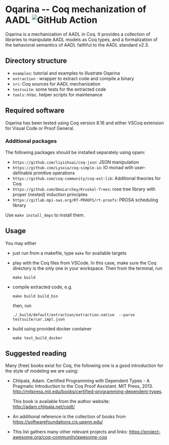 # Oqarina -- Coq mechanization of AADL ![GitHub Action](https://github.com/Oqarina/Oqarina/actions/workflows/main.yml/badge.svg)

Oqarina is a mechanization of AADL in Coq. It provides a collection of libraries to manipulate AADL models as Coq types, and a formalization of the behavioral semantics of AADL faithful to the AADL standard v2.3.



## Directory structure

* `examples`: tutorial and examples to illustrate Oqarina
* `extraction` : wrapper to extract code and compile a binary
* `src`: Coq sources for AADL mechanization
* `testsuite`: some tests for the extracted code
* `tools`: misc. helper scripts for maintenance

## Required software

Oqarina has been tested using Coq version 8.16 and either VSCoq extension for Visual Code or Proof General.

### Additional packages

The following packages should be installed separately using opam:

* `https://github.com/liyishuai/coq-json`: JSON manipulation
* `https://github.com/Lysxia/coq-simple-io`: IO monad with user-definable primitive operations
* `https://github.com/coq-community/coq-ext-lib`: Additional theories for Coq
* `https://github.com/DmxLarchey/Kruskal-Trees`: rose tree library with proper (nested) induction principles
* `https://gitlab.mpi-sws.org/RT-PROOFS/rt-proofs`: PROSA scheduling library

Use `make install_deps` to install them.

## Usage

You may either
- just run from a makefile, type `make` for available targets

- play with the Coq files from VSCode. In this case, make sure the Coq directory is the only one in your workspace. Then from the terminal, run

  ```make build```

- compile extracted code, e.g.

  ```make build build_bin```

  then, run

  ```./_build/default/extraction/extraction.native  --parse testsuite/car.impl.json```

- build using provided docker container

  ```make test_build_docker```

## Suggested reading

Many (free) books exist for Coq, the following one is a good introduction for the style of modeling we are using:

- Chlipala, Adam. Certified Programming with Dependent Types - A Pragmatic Introduction to the Coq Proof Assistant. MIT Press, 2013. http://mitpress.mit.edu/books/certified-programming-dependent-types.

  This book is available from the author website: http://adam.chlipala.net/cpdt/

- An additional reference is the collection of books from https://softwarefoundations.cis.upenn.edu/

- This list gathers many other relevant projects and links: https://project-awesome.org/coq-community/awesome-coq
